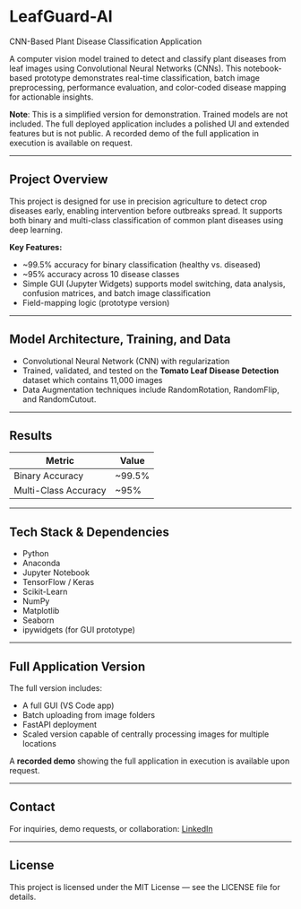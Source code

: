 # LeafGuard-AI
CNN-Based Plant Disease Classification Application

A computer vision model trained to detect and classify plant diseases from leaf images using Convolutional Neural Networks (CNNs). This notebook-based prototype demonstrates real-time classification, batch image preprocessing, performance evaluation, and color-coded disease mapping for actionable insights. 

**Note**: This is a simplified version for demonstration. Trained models are not included. The full deployed application includes a polished UI and extended features but is not public. A recorded demo of the full application in execution is available on request.

---

## Project Overview

This project is designed for use in precision agriculture to detect crop diseases early, enabling intervention before outbreaks spread. It supports both binary and multi-class classification of common plant diseases using deep learning.

**Key Features:**

- ~99.5% accuracy for binary classification (healthy vs. diseased)
- ~95% accuracy across 10 disease classes
- Simple GUI (Jupyter Widgets) supports model switching, data analysis, confusion matrices, and batch image classification
- Field-mapping logic (prototype version)

---

## Model Architecture, Training, and Data

- Convolutional Neural Network (CNN) with regularization
- Trained, validated, and tested on the **Tomato Leaf Disease Detection** dataset which contains 11,000 images
- Data Augmentation techniques include RandomRotation, RandomFlip, and RandomCutout.  

---

## Results

| Metric            | Value     |
|-------------------|-----------|
| Binary Accuracy   | ~99.5%    |
| Multi-Class Accuracy | ~95%   |

---

## Tech Stack & Dependencies

- Python
- Anaconda
- Jupyter Notebook
- TensorFlow / Keras
- Scikit-Learn
- NumPy
- Matplotlib
- Seaborn
- ipywidgets (for GUI prototype)

---

## Full Application Version

The full version includes:
- A full GUI (VS Code app)
- Batch uploading from image folders
- FastAPI deployment
- Scaled version capable of centrally processing images for multiple locations

A **recorded demo** showing the full application in execution is available upon request.

---

## Contact

For inquiries, demo requests, or collaboration:
[LinkedIn](https://www.linkedin.com/in/jeffrey-lynch-350930348/)

---

## License

This project is licensed under the MIT License — see the LICENSE file for details.
